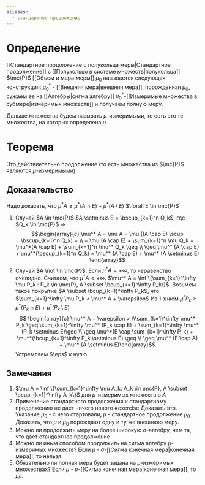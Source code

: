 ```yaml
---
aliases:
  - стандартное продолжение
---
```

# Определение
[[Стандартное продолжение с полукольца меры|Стандартное продолжение]] с [[Полукольцо в системе множеств|полукольца]] $\mc{P}$ [[Объем и мера|меры]] $\mu_0$ называется следующая конструкция: $\mu_0^*$ - [[Внешняя мера|внешняя мера]], порожденная $\mu_0$, сужаем ее на [[Алгебры|сигма алгебру]] $\mu_0^*$-[[Измеримые множества в субмере|измеримых множеств]] и получаем полную меру.

Дальше множества будем называть $\mu$-измеримыми, то есть это те множества, на которых определена $\mu$
# Теорема
Это действиетельно продолжение (то есть множества из $\mc{P}$ являются $\mu$-измеримыми)
## Доказательство
Надо доказать, что $\mu^* A \geq \mu^*(A \cap E) + \mu^* (A \setminus E)$ $\forall E \in \mc{P}$ 
1. Случай $A \in \mc{P}$ $A \setminus E = \bscup_{k=1}^n Q_k$, где $Q_k \in \mc{P}$ $\Rightarrow$
   $$\begin{array}{c} \mu^* A = \mu A = \mu ((A \cap E) \scup \bscup_{k=1}^n Q_k) = \\ = \mu (A \cap E) + \sum_{k=1}^n \mu Q_k = \mu^*(A \cap E) + \sum_{k=1}^n \mu^* Q_k \geq \\ \geq \mu^* (A \cap E) + \mu^*(\bscup_{k=1}^n Q_k) = \mu^* (A \cap E) + \mu^* (A \setminus E)
   \end{array}$$
2. Случай $A \not \in \mc{P}$. Если $\mu^* A = +\infty$, то неравенство очевидно. Считаем, что $\mu^* A < +\infty$. $\mu^* A = \inf \{\sum_{k=1}^\infty \mu P_k : P_k \in \mc{P}, A \subset \bcup_{k=1}^\infty P_k\}$. Возьмем такое покрытие $A \subset \bcup_{k=1}^\infty P_k$, что $\sum_{k=1}^\infty \mu P_k < \mu^* A + \varepsilon$ 
   Из 1 знаем $\mu^* P_k \geq \mu^* (P_k \cap E) + \mu^*(P_k \setminus E)$ 
   $$
   \begin{array}{c}
   \mu^* A + \varepsilon > \\\sum_{k=1}^\infty \mu^* P_k \geq \sum_{k=1}^\infty \mu^* (P_k \cap E) + \sum_{k=1}^\infty \mu^*(P_k \setminus E)\geq \\ \geq \mu^*(E \cap \sum_{k=1}^\infty P_k) + \mu^*(\bcup_{k=1}^\infty P_k \setminus E) \geq \\ \geq \mu^* (E \cap A) + \mu^* (A \setminus E)\end{array}$$
   Устремляем $\eps$ к нулю
## Замечания
1. $\mu A = \inf \{\sum_{k=1}^\infty \mu A_k: A_k \in \mc{P}, A \subset \bcup_{k=1}^\infty A_k\}$ для $\mu$-измеримых множеств в $A$
2. Применение стандартного продолжения к стандартному продолжению не дает ничего нового
   #exercise Доказать это. Указание $\mu_0$ - с чего стартовали, $\mu$ - стандартное продолжение $\mu_0$. Доказать, что $\mu$ и $\mu_0$ порождают одну и ту же внешнюю меру.
3. Можно ли продолжить меру на более широкую $\sigma$-алгебру, чем та, что дает стандартное продолжение
4. Можно ли иным способом продолжить на сигма алгебру $\mu$-измеримых множеств?
   Если $\mu$ - $\sigma$-[[Сигма конечная мера|конечная мера]], то нельзя
5. Обязательно ли полная мера будет задана на $\mu$-измеримых множествах? 
   Если $\mu$ - $\sigma$-[[Сигма конечная мера|конечная мера]], то да.
